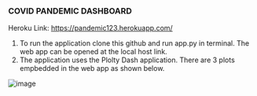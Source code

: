 
### COVID PANDEMIC DASHBOARD
Heroku Link: https://pandemic123.herokuapp.com/

1. To run the application clone this github and run app.py in terminal. The web app can be opened at the local host link.
2. The application uses the Plolty Dash application. There are 3 plots empbedded in the web app as shown below.

![image](anim.gif)
